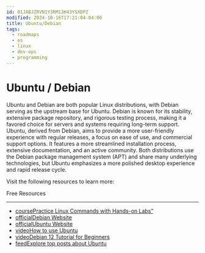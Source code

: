 ```yaml
---
id: 01JABJZRVN1Y3RM13H43YSXDPZ
modified: 2024-10-16T17:21:04-04:00
title: Ubuntu/Debian
tags:
  - roadmaps
  - os
  - linux
  - dev-ops
  - programming
---
```

# Ubuntu / Debian

Ubuntu and Debian are both popular Linux distributions, with Debian serving as the upstream base for Ubuntu. Debian is known for its stability, extensive package repository, and rigorous testing process, making it a favored choice for servers and systems requiring long-term support. Ubuntu, derived from Debian, aims to provide a more user-friendly experience with regular releases, a focus on ease of use, and commercial support options. It features a more streamlined installation process, extensive documentation, and an active community. Both distributions use the Debian package management system (APT) and share many underlying technologies, but Ubuntu emphasizes a more polished desktop experience and rapid release cycle.

Visit the following resources to learn more:

Free Resources

---

- [coursePractice Linux Commands with Hands-on Labs”](https://labex.io/courses/linux-basic-commands-practice-online)
- [officialDebian Website](https://www.debian.org/)
- [officialUbuntu Website](https://ubuntu.com/)
- [videoHow to use Ubuntu](https://www.youtube.com/watch?v=lmeDvSgN6zY)
- [videoDebian 12 Tutorial for Beginners](https://www.youtube.com/watch?v=zOZEkzwhThc)
- [feedExplore top posts about Ubuntu](https://app.daily.dev/tags/ubuntu?ref=roadmapsh)